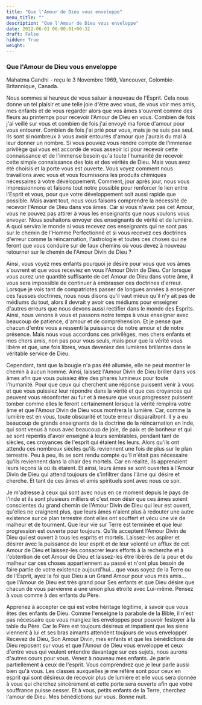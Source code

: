 ```yaml
---
title: "Que l'Amour de Dieu vous enveloppe"
menu_title: ""
description: "Que l'Amour de Dieu vous enveloppe"
date: 2022-06-01 06:00:01+00:32
draft: False
hidden: True
weight:
---
```

### Que l'Amour de Dieu vous enveloppe

Mahatma Gandhi - reçu le 3 Novembre 1969, Vancouver, Colombie-Britannique, Canada.

Nous sommes si heureux de vous saluer à nouveau de l'Esprit. Cela nous donne un tel plaisir et une telle joie d'être avec vous, de vous voir mes amis, mes enfants et de vous regarder alors que vos âmes s'ouvrent comme des fleurs au printemps pour recevoir l'Amour de Dieu en vous. Combien de fois j'ai veillé sur vous et combien de fois j'ai envoyé ma force d'amour pour vous entourer. Combien de fois j'ai prié pour vous, mais je ne suis pas seul. Ils sont si nombreux à vous avoir entourés d'amour que j'aurais du mal à leur donner un nombre. Si vous pouviez vous rendre compte de l'immense privilège qui vous est accordé de vous asseoir ici pour recevoir cette connaissance et de l'immense besoin qu'a toute l'humanité de recevoir cette simple connaissance des lois et des vérités de Dieu. Mais vous avez été choisis et la porte vous est ouverte. Vous voyez comment nous travaillons avec vous et vous fournissons les produits chimiques nécessaires à votre développement. Comment, jour après jour, nous vous impressionnons et faisons tout notre possible pour renforcer le lien entre l'Esprit et vous, pour que votre développement soit aussi rapide que possible. Mais avant tout, nous vous faisons comprendre la nécessité de recevoir l'Amour de Dieu dans vos âmes. Car si vous n'avez pas cet Amour, vous ne pouvez pas attirer à vous les enseignants que nous voulons vous envoyer. Nous souhaitons envoyer des enseignants de vérité et de lumière. A quoi servira le monde si vous recevez ces enseignants qui ne sont pas sur le chemin de l'Homme Perfectionné et si vous recevez ces doctrines d'erreur comme la réincarnation, l'astrologie et toutes ces choses qui ne feront que vous conduire sur de faux chemins où vous devez à nouveau retourner sur le chemin de l'Amour Divin de Dieu ?

Ainsi, vous voyez mes enfants pourquoi je désire pour vous que vos âmes s'ouvrent et que vous receviez en vous l'Amour Divin de Dieu. Car lorsque vous aurez une quantité suffisante de cet Amour de Dieu dans votre âme, il vous sera impossible de continuer à embrasser ces doctrines d'erreur. Lorsque je vois tant de compatriotes passer de longues années à enseigner ces fausses doctrines, nous nous disons qu'il vaut mieux qu'il n'y ait pas de médiums du tout, alors il devrait y avoir ces médiums pour enseigner d'autres erreurs que nous devons aussi rectifier dans le monde des Esprits. Ainsi, nous venons à vous et passons notre temps à vous enseigner avec beaucoup de patience, d'amour et de compréhension. Et je pense que chacun d'entre vous a ressenti la puissance de notre amour et de notre présence. Mais nous vous accordons ces privilèges, mes chers enfants et mes chers amis, non pas pour vous seuls, mais pour que la vérité vous libère et que, une fois libres, vous deveniez des lumières brillantes dans le véritable service de Dieu. 

Cependant, tant que la bougie n'a pas été allumée, elle ne peut montrer le chemin à aucun homme. Ainsi, laissez l'Amour Divin de Dieu briller dans vos âmes afin que vous puissiez être des phares lumineux pour toute l'humanité. Pour que ceux qui cherchent une réponse puissent venir à vous et que vous puissiez leur répondre dans la vérité et que ces croyances qui peuvent vous réconforter au fur et à mesure que vous progressez puissent tomber comme elles le feront certainement lorsque la vérité remplira votre âme et que l'Amour Divin de Dieu vous montrera la lumière. Car, comme la lumière est en vous, toute obscurité et toute erreur disparaîtront. Il y a eu beaucoup de grands enseignants de la doctrine de la réincarnation en Inde, qui sont venus à nous avec beaucoup de joie, de paix et de bonheur et qui se sont repentis d'avoir enseigné à leurs semblables, pendant tant de siècles, ces croyances de l'esprit qui étaient les leurs. Alors qu'ils ont attendu ces nombreux siècles qu'ils reviennent une fois de plus sur le plan terrestre. Peu à peu, ils se sont rendu compte qu'il n'était pas nécessaire qu'ils reviennent dans la chair des mortels. Car en réalité, ils apprenaient leurs leçons là où ils étaient. Et ainsi, leurs âmes se sont ouvertes à l'Amour Divin de Dieu qui attend toujours de s'infiltrer dans l'âme qui désire et cherche. Et tant de ces âmes et amis spirituels sont avec nous ce soir.

Je m'adresse à ceux qui sont avec nous en ce moment depuis le pays de l'Inde et ils sont plusieurs milliers et c'est mon désir que ces âmes soient conscientes du grand chemin de l'Amour Divin de Dieu qui leur est ouvert, qu'elles ne craignent plus, que leurs âmes n'aient plus à redouter une autre existence sur ce plan terrestre dont elles ont souffert et vécu une vie de malheur et de tourment. Que leur vie sur Terre est terminée et que leur progression est ouverte pour toujours. Qu'ils acceptent l'Amour Divin de Dieu qui est ouvert à tous les esprits et mortels. Laissez-les aspirer et désirer avec la puissance de leur esprit et de leur volonté un afflux de cet Amour de Dieu et laissez-les consacrer leurs efforts à la recherche et à l'obtention de cet Amour de Dieu et laissez-les être libérés de la peur et du malheur car ces choses appartiennent au passé et n'ont plus besoin de faire partie de votre existence aujourd'hui... que vous soyez de la Terre ou de l'Esprit, ayez la foi que Dieu a un Grand Amour pour vous mes amis... que l'Amour de Dieu est très grand pour Ses enfants et que Dieu désire que chacun de vous parvienne à une union plus étroite avec Lui-même. Pensez à vous comme à des enfants du Père. 

Apprenez à accepter ce qui est votre héritage légitime, à savoir que vous êtes des enfants de Dieu. Comme l'enseigne la parabole de la Bible, il n'est pas nécessaire que vous mangiez les enveloppes pour pouvoir festoyer à la table du Père. Car le Père est toujours désireux et impatient que les siens viennent à lui et ses bras aimants attendent toujours de vous envelopper. Recevez de Dieu, Son Amour Divin, mes enfants et que les bénédictions de Dieu reposent sur vous et que l'Amour de Dieu vous enveloppe et ceux d'entre vous qui veulent entendre davantage sur ces sujets, nous aurons d'autres cours pour vous. Venez à nouveau mes enfants. Je parle partiellement à ceux de l'esprit. Vous comprendrez que je leur parle aussi bien qu'à vous. Les classes auxquelles je me réfère sont pour ceux en esprit qui sont désireux de recevoir plus de lumière et elle vous sera donnée à vous qui cherchez sincèrement et cette porte sera ouverte afin que votre souffrance puisse cesser. Et à vous, petits enfants de la Terre, cherchez l'amour de Dieu. Mes bénédictions sur vous. Bonne nuit.

